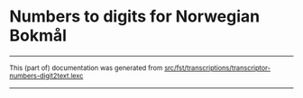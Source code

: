 # Numbers to digits for Norwegian Bokmål

* * *

<small>This (part of) documentation was generated from [src/fst/transcriptions/transcriptor-numbers-digit2text.lexc](https://github.com/giellalt/lang-nob/blob/main/src/fst/transcriptions/transcriptor-numbers-digit2text.lexc)</small>

---

